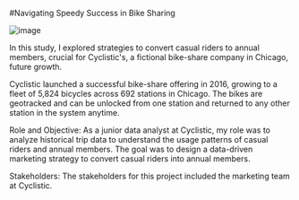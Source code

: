 #Navigating Speedy Success in Bike Sharing

![image](https://github.com/SaloniPandya/Navigating-Speedy-Success-in-Bike-Sharing/assets/112477782/bca44e5c-93c6-4bf3-9e22-ad2cdcb139d4)


In this study, I explored strategies to convert casual riders to annual members, crucial for Cyclistic's, a fictional bike-share company in Chicago, future growth.

Cyclistic launched a successful bike-share offering in 2016, growing to a fleet of 5,824 bicycles across 692 stations in Chicago. The bikes are geotracked and can be unlocked from one station and returned to any other station in the system anytime.

Role and Objective: As a junior data analyst at Cyclistic, my role was to analyze historical trip data to understand the usage patterns of casual riders and annual members. The goal was to design a data-driven marketing strategy to convert casual riders into annual members. 

Stakeholders: The stakeholders for this project included the marketing team at Cyclistic. 
